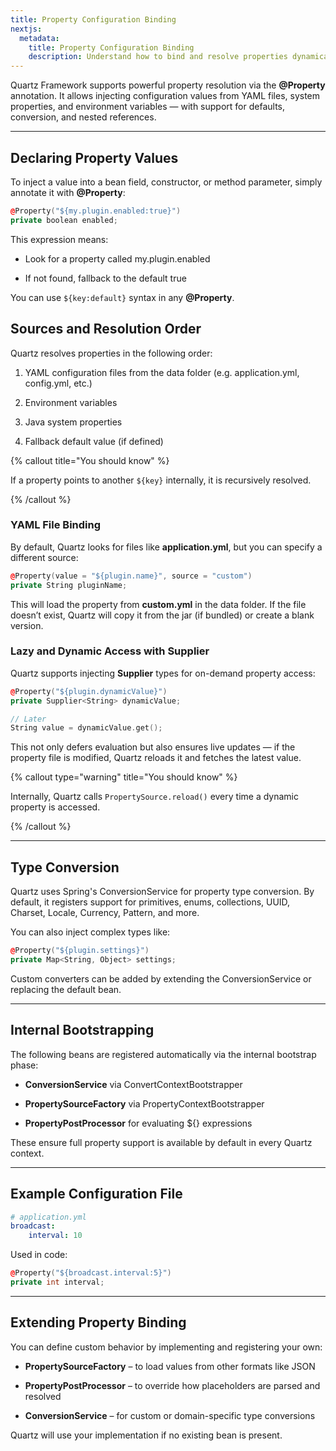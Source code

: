 ```yaml
---
title: Property Configuration Binding
nextjs:
  metadata:
    title: Property Configuration Binding
    description: Understand how to bind and resolve properties dynamically in Quartz Framework.
---
```


Quartz Framework supports powerful property resolution via the **@Property** annotation. It allows injecting configuration values from YAML files, system properties, and environment variables — with support for defaults, conversion, and nested references.

---

## Declaring Property Values

To inject a value into a bean field, constructor, or method parameter, simply annotate it with **@Property**:

```cpp
@Property("${my.plugin.enabled:true}")
private boolean enabled;
```

This expression means:

- Look for a property called my.plugin.enabled

- If not found, fallback to the default true

You can use `${key:default}` syntax in any **@Property**.

## Sources and Resolution Order

Quartz resolves properties in the following order:

1. YAML configuration files from the data folder (e.g. application.yml, config.yml, etc.)

2. Environment variables

3. Java system properties

4. Fallback default value (if defined)

{% callout title="You should know" %}

If a property points to another `${key}` internally, it is recursively resolved.

{% /callout %}

### YAML File Binding

By default, Quartz looks for files like **application.yml**, but you can specify a different source:

```cpp
@Property(value = "${plugin.name}", source = "custom")
private String pluginName;
```

This will load the property from **custom.yml** in the data folder.
If the file doesn’t exist, Quartz will copy it from the jar (if bundled) or create a blank version.

### Lazy and Dynamic Access with Supplier

Quartz supports injecting **Supplier<T>** types for on-demand property access:

```cpp
@Property("${plugin.dynamicValue}")
private Supplier<String> dynamicValue;

// Later
String value = dynamicValue.get();
```

This not only defers evaluation but also ensures live updates — if the property file is modified, Quartz reloads it and fetches the latest value.

{% callout type="warning" title="You should know" %}

Internally, Quartz calls `PropertySource.reload()` every time a dynamic property is accessed.

{% /callout %}

---

## Type Conversion

Quartz uses Spring's ConversionService for property type conversion. By default, it registers support for primitives, enums, collections, UUID, Charset, Locale, Currency, Pattern, and more.

You can also inject complex types like:

```cpp
@Property("${plugin.settings}")
private Map<String, Object> settings;
```

Custom converters can be added by extending the ConversionService or replacing the default bean.

---

## Internal Bootstrapping

The following beans are registered automatically via the internal bootstrap phase:

- **ConversionService** via ConvertContextBootstrapper

- **PropertySourceFactory** via PropertyContextBootstrapper

- **PropertyPostProcessor** for evaluating ${} expressions

These ensure full property support is available by default in every Quartz context.

---

## Example Configuration File

```yaml
# application.yml
broadcast:
    interval: 10
```

Used in code:

```cpp
@Property("${broadcast.interval:5}")
private int interval;
```

---

## Extending Property Binding

You can define custom behavior by implementing and registering your own:

- **PropertySourceFactory** – to load values from other formats like JSON

- **PropertyPostProcessor** – to override how placeholders are parsed and resolved

- **ConversionService** – for custom or domain-specific type conversions

Quartz will use your implementation if no existing bean is present.